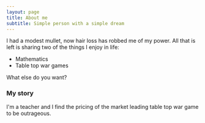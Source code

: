 ```yaml
---
layout: page
title: About me
subtitle: Simple person with a simple dream
---
```


I had a modest mullet, now hair loss has robbed me of my power. All that is left is sharing two of the things I enjoy in life:

- Mathematics
- Table top war games

What else do you want?

### My story

I'm a teacher and I find the pricing of the market leading table top war game to be outrageous.

